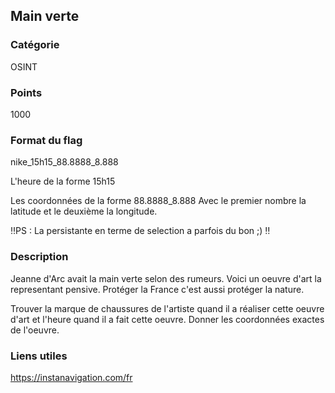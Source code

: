 ## Main verte

### Catégorie 

OSINT

### Points 

1000

### Format du flag

nike_15h15_88.8888_8.888

L'heure de la forme 15h15

Les coordonnées de la forme 88.8888_8.888
Avec le premier nombre la latitude et le deuxième la longitude.

‼️PS : La persistante en terme de selection a parfois du bon ;) ‼️

### Description

Jeanne d'Arc avait la main verte selon des rumeurs. Voici un oeuvre 
d'art la representant pensive. Protéger la France c'est aussi 
protéger la nature.

Trouver la marque de chaussures de l'artiste quand il a réaliser 
cette oeuvre d'art et l'heure quand il a fait cette oeuvre. Donner
les coordonnées exactes de l'oeuvre.

### Liens utiles

https://instanavigation.com/fr
